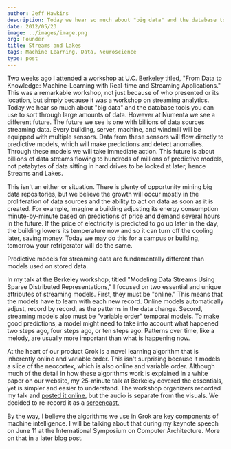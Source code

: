 ```yaml
---
author: Jeff Hawkins
description: Today we hear so much about "big data" and the database tools you can use to sort through large amounts of data. However at Numenta we see a different future.
date: 2012/05/23
image: ../images/image.png
org: Founder
title: Streams and Lakes
tags: Machine Learning, Data, Neuroscience
type: post
---
```


Two weeks ago I attended a workshop at U.C. Berkeley titled, "From Data to
Knowledge: Machine-Learning with Real-time and Streaming Applications." This
was a remarkable workshop, not just because of who presented or its location,
but simply because it was a workshop on streaming analytics.  Today we hear so
much about "big data" and the database tools you can use to sort through large
amounts of data.  However at Numenta we see a different future.  The future we
see is one with billions of data sources streaming data.  Every building,
server, machine, and windmill will be equipped with multiple sensors. Data from
these sensors will flow directly to predictive models, which will make
predictions and detect anomalies.  Through these models we will take immediate
action.  This future is about billions of data streams flowing to hundreds of
millions of predictive models, not petabytes of data sitting in hard drives to
be looked at later, hence Streams and Lakes.

This isn't an either or situation.  There is plenty of opportunity mining big
data repositories, but we believe the growth will occur mostly in the
proliferation of data sources and the ability to act on data as soon as it is
created.  For example, imagine a building adjusting its energy consumption
minute-by-minute based on predictions of price and demand several hours in the
future.  If the price of electricity is predicted to go up later in the day, the
building lowers its temperature now and so it can turn off the cooling later,
saving money.  Today we may do this for a campus or building, tomorrow your
refrigerator will do the same.

Predictive models for streaming data are fundamentally different than models
used on stored data.

In my talk at the Berkeley workshop, titled "Modeling Data Streams Using Sparse
Distributed Representations," I focused on two essential and unique attributes
of streaming models.  First, they must be "online."  This means that the models
have to learn with each new record.  Online models automatically adjust, record
by record, as the patterns in the data change.  Second, streaming models also
must be "variable order" temporal models.  To make good predictions, a model
might need to take into account what happened two steps ago, four steps ago, or
ten steps ago.  Patterns over time, like a melody, are usually more important
than what is happening now.

At the heart of our product Grok is a novel learning algorithm that is
inherently online and variable order.  This isn't surprising because it models a
slice of the neocortex, which is also online and variable order.  Although much
of the detail in how these algorithms work is explained in a
white paper on our website, my
25-minute talk at Berkeley covered the essentials, yet is simpler and easier to
understand.  The workshop organizers recorded my talk and
[posted it online,](http://www.youtube.com/watch?v=nfUT3UbYhjM) but the audio is
separate from the visuals.  We decided to re-record it as a
[screencast.](http://youtu.be/iNMbsvK8Q8Y)

By the way, I believe the algorithms we use in Grok are key components of
machine intelligence.  I will be talking about that during my keynote speech on
June 11 at the International Symposium on Computer Architecture. More on that in
a later blog post.
